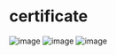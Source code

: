 # certificate





![image](https://github.com/feedonbirthday/certificate/blob/master/01.png)
![image](https://github.com/feedonbirthday/certificate/blob/master/02.png)
![image](https://github.com/feedonbirthday/certificate/blob/master/03.png)
